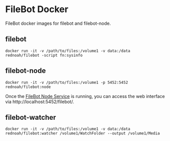 # FileBot Docker

FileBot docker images for filebot and filebot-node.


## filebot

`docker run -it -v /path/to/files:/volume1 -v data:/data rednoah/filebot -script fn:sysinfo`


## filebot-node

`docker run -it -v /path/to/files:/volume1 -p 5452:5452 rednoah/filebot:node`

Once the [FileBot Node Service](https://github.com/filebot/filebot-node) is running, you can access the  web interface via http://localhost:5452/filebot/.


## filebot-watcher

`docker run -it -v /path/to/files:/volume1 -v data:/data rednoah/filebot:watcher /volume1/WatchFolder --output /volume1/Media`
